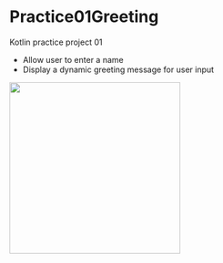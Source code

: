 # Practice01Greeting

Kotlin practice project 01

- Allow user to enter a name
- Display a dynamic greeting message for user input

<img width="300" src="https://user-images.githubusercontent.com/84748829/212809325-a321f85b-7e18-491b-900d-bcb0683426f6.png">

